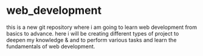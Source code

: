 # web_development
this is a new git repository where i am going to learn web development from basics to advance.
here i will be creating different types of project to deepen my knowledge & and to perform various tasks and 
learn the fundamentals of web development.
